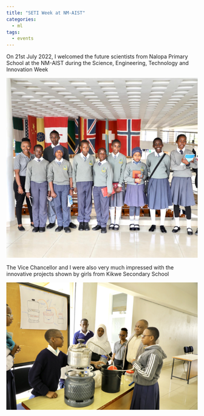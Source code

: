 ```yaml
---
title: "SETI Week at NM-AIST"
categories:
  - ml
tags:
  - events
---
```

On 21st July 2022, I welcomed the future scientists from Nalopa Primary School at the NM-AIST during the Science, Engineering, Technology and Innovation Week

<img src="/assets/images/nalopa.JPG" class="align-center" alt="">

The Vice Chancellor and I were also very much impressed with the innovative projects shown by girls from Kikwe Secondary School 

<img src="/assets/images/kikwe.jpg" class="align-center" alt="">

